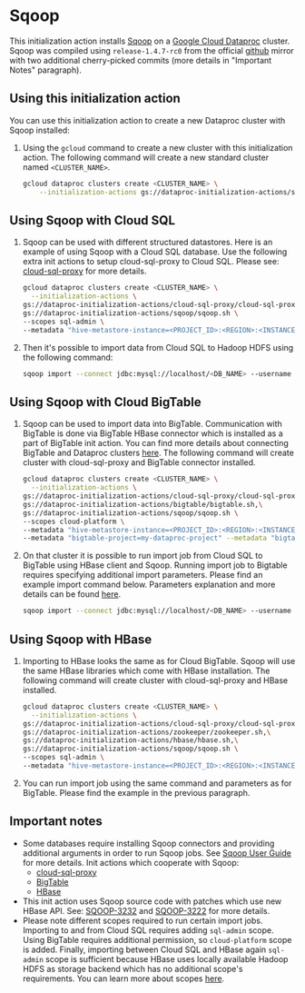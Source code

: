 # Sqoop

This initialization action installs [Sqoop](http://sqoop.apache.org/) on a [Google Cloud Dataproc](https://cloud.google.com/dataproc) cluster. 
Sqoop was compiled using `release-1.4.7-rc0` from the official [github](https://github.com/apache/sqoop) mirror with two additional cherry-picked commits (more details in "Important Notes" paragraph).

## Using this initialization action

You can use this initialization action to create a new Dataproc cluster with Sqoop installed:

1. Using the `gcloud` command to create a new cluster with this initialization action. 
The following command will create a new standard cluster named `<CLUSTER_NAME>`.
   
    ```bash
    gcloud dataproc clusters create <CLUSTER_NAME> \
        --initialization-actions gs://dataproc-initialization-actions/sqoop/sqoop.sh
    ```

## Using Sqoop with Cloud SQL

1. Sqoop can be used with different structured datastores. Here is an example of using Sqoop with a Cloud SQL database. 
Use the following extra init actions to setup cloud-sql-proxy to Cloud SQL. 
Please see: [cloud-sql-proxy](https://github.com/GoogleCloudPlatform/dataproc-initialization-actions/tree/master/cloud-sql-proxy) for more details.
    
    ```bash 
    gcloud dataproc clusters create <CLUSTER_NAME> \
      --initialization-actions \
    gs://dataproc-initialization-actions/cloud-sql-proxy/cloud-sql-proxy.sh,\
    gs://dataproc-initialization-actions/sqoop/sqoop.sh \
    --scopes sql-admin \
    --metadata "hive-metastore-instance=<PROJECT_ID>:<REGION>:<INSTANCE_NAME>" 
    ```

1. Then it's possible to import data from Cloud SQL to Hadoop HDFS using the following command:

    ```bash
    sqoop import --connect jdbc:mysql://localhost/<DB_NAME> --username root --table <TABLE_NAME> --m 1
    ```

## Using Sqoop with Cloud BigTable

1. Sqoop can be used to import data into BigTable. Communication with BigTable is done via BigTable HBase connector 
which is installed as a part of BigTable init action. You can find more details about connecting BigTable and Dataproc
clusters [here](https://github.com/GoogleCloudPlatform/dataproc-initialization-actions/blob/master/bigtable/README.MD).
The following command will create cluster with cloud-sql-proxy and BigTable connector installed. 

    ```bash 
    gcloud dataproc clusters create <CLUSTER_NAME> \
      --initialization-actions \
    gs://dataproc-initialization-actions/cloud-sql-proxy/cloud-sql-proxy.sh,\
    gs://dataproc-initialization-actions/bigtable/bigtable.sh,\
    gs://dataproc-initialization-actions/sqoop/sqoop.sh \
    --scopes cloud-platform \
    --metadata "hive-metastore-instance=<PROJECT_ID>:<REGION>:<INSTANCE_NAME>" \
    --metadata "bigtable-project=my-dataproc-project" --metadata "bigtable-instance=my-big-table"
    ```

1. On that cluster it is possible to run import job from Cloud SQL to BigTable using HBase client and Sqoop.
Running import job to Bigtable requires specifying additional import parameters. 
Please find an example import command below. 
Parameters explanation and more details can be found [here](https://sqoop.apache.org/docs/1.4.7/SqoopUserGuide.html#_importing_data_into_hbase). 

    ```bash
    sqoop import --connect jdbc:mysql://localhost/<DB_NAME> --username root --table <TABLE_NAME> --columns "<COLUMN_LIST>" --hbase-table <HBASE_TABLE_NAME> --column-family <COLUMN_FAMILY_NAME> -hbase-row-key <ROW_ID> --hbase-create-table --m 1
    ```
    
## Using Sqoop with HBase
1. Importing to HBase looks the same as for Cloud BigTable. Sqoop will use the same HBase libraries which come with HBase installation.
The following command will create cluster with cloud-sql-proxy and HBase installed. 

    ```bash 
    gcloud dataproc clusters create <CLUSTER_NAME> \
      --initialization-actions \
    gs://dataproc-initialization-actions/cloud-sql-proxy/cloud-sql-proxy.sh,\
    gs://dataproc-initialization-actions/zookeeper/zookeeper.sh,\
    gs://dataproc-initialization-actions/hbase/hbase.sh,\
    gs://dataproc-initialization-actions/sqoop/sqoop.sh \
    --scopes sql-admin \
    --metadata "hive-metastore-instance=<PROJECT_ID>:<REGION>:<INSTANCE_NAME>"
    ```
    
1. You can run import job using the same command and parameters as for BigTable. Please find the example in the previous paragraph.

## Important notes
* Some databases require installing Sqoop connectors and providing additional arguments in order to run Sqoop jobs. 
See [Sqoop User Guide](http://sqoop.apache.org/docs/1.4.7/SqoopUserGuide.html#_compatibility_notes) for more details. 
Init actions which cooperate with Sqoop:
    - [cloud-sql-proxy](https://github.com/GoogleCloudPlatform/dataproc-initialization-actions/tree/master/cloud-sql-proxy)
    - [BigTable](https://github.com/GoogleCloudPlatform/dataproc-initialization-actions/tree/master/bigtable) 
    - [HBase](https://github.com/GoogleCloudPlatform/dataproc-initialization-actions/tree/master/hbase)
* This init action uses Sqoop source code with patches which use new HBase API. 
See: [SQOOP-3232](https://github.com/apache/sqoop/commit/e13dd21209c26316d43350a23f5d533321b61352) 
and [SQOOP-3222](https://github.com/apache/sqoop/commit/18445290810b1df035e06fb074064d6b9c1d6e90) for more details.
* Please note different scopes required to run certain import jobs. Importing to and from Cloud SQL requires adding `sql-admin` scope. 
Using BigTable requires additional permission, so `cloud-platform` scope is added. Finally, importing between Cloud SQL and HBase again 
`sql-admin` scope is sufficient because HBase uses locally available Hadoop HDFS as storage backend which has no additional scope's requirements.
You can learn more about scopes [here](https://cloud.google.com/sdk/gcloud/reference/dataproc/clusters/create#--scopes).